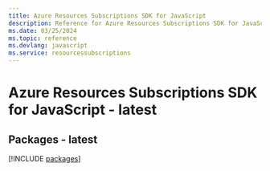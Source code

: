 ```yaml
---
title: Azure Resources Subscriptions SDK for JavaScript
description: Reference for Azure Resources Subscriptions SDK for JavaScript
ms.date: 03/25/2024
ms.topic: reference
ms.devlang: javascript
ms.service: resourcessubscriptions
---
```

# Azure Resources Subscriptions SDK for JavaScript - latest
## Packages - latest
[!INCLUDE [packages](resources-subscriptions-index.md)]